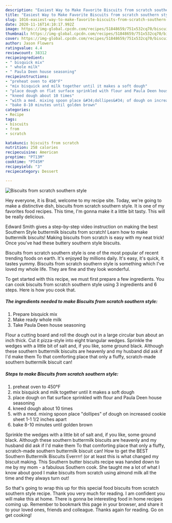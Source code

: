 ```yaml
---
description: "Easiest Way to Make Favorite Biscuits from scratch southern style"
title: "Easiest Way to Make Favorite Biscuits from scratch southern style"
slug: 1016-easiest-way-to-make-favorite-biscuits-from-scratch-southern-style
date: 2020-11-16T14:10:17.992Z
image: https://img-global.cpcdn.com/recipes/51848659/751x532cq70/biscuits-from-scratch-southern-style-recipe-main-photo.jpg
thumbnail: https://img-global.cpcdn.com/recipes/51848659/751x532cq70/biscuits-from-scratch-southern-style-recipe-main-photo.jpg
cover: https://img-global.cpcdn.com/recipes/51848659/751x532cq70/biscuits-from-scratch-southern-style-recipe-main-photo.jpg
author: Jason Flowers
ratingvalue: 4.4
reviewcount: 38312
recipeingredient:
- " bisquick mix"
- " whole milk"
- " Paula Deen house seasoning"
recipeinstructions:
- "preheat oven to 450°F"
- "mix bisquick and milk together until it makes a soft dough"
- "place dough on flat surface sprinkled with flour and Paula Deen house seasoning"
- "kneed dough about 10 times"
- "with a med. mixing spoon place &#34;dollipes&#34; of dough on increased cookie sheet 1-1 1/2 inches apart"
- "bake 8-10 minutes until golden brown"
categories:
- Recipe
tags:
- biscuits
- from
- scratch

katakunci: biscuits from scratch 
nutrition: 258 calories
recipecuisine: American
preptime: "PT13M"
cooktime: "PT45M"
recipeyield: "3"
recipecategory: Dessert

---
```



![Biscuits from scratch southern style](https://img-global.cpcdn.com/recipes/51848659/751x532cq70/biscuits-from-scratch-southern-style-recipe-main-photo.jpg)

Hey everyone, it is Brad, welcome to my recipe site. Today, we're going to make a distinctive dish, biscuits from scratch southern style. It is one of my favorites food recipes. This time, I'm gonna make it a little bit tasty. This will be really delicious.

Edward Smith gives a step-by-step video instruction on making the best Southern Style buttermilk biscuits from scratch! Learn how to make buttermilk biscuits! Making biscuits from scratch is easy with my neat trick! Once you&#39;ve had these buttery southern style biscuits.

Biscuits from scratch southern style is one of the most popular of recent trending foods on earth. It's enjoyed by millions daily. It's easy, it's quick, it tastes yummy. Biscuits from scratch southern style is something which I've loved my whole life. They are fine and they look wonderful.


To get started with this recipe, we must first prepare a few ingredients. You can cook biscuits from scratch southern style using 3 ingredients and 6 steps. Here is how you cook that.

<!--inarticleads1-->

##### The ingredients needed to make Biscuits from scratch southern style:

1. Prepare  bisquick mix
1. Make ready  whole milk
1. Take  Paula Deen house seasoning


Flour a cutting board and roll the dough out in a large circular bun about an inch thick. Cut it pizza-style into eight triangular wedges. Sprinkle the wedges with a little bit of salt and, if you like, some ground black. Although these southern buttermilk biscuits are heavenly and my husband did ask if I&#39;d make them To that comforting place that only a fluffy, scratch-made southern buttermilk biscuit can! 

<!--inarticleads2-->

##### Steps to make Biscuits from scratch southern style:

1. preheat oven to 450°F
1. mix bisquick and milk together until it makes a soft dough
1. place dough on flat surface sprinkled with flour and Paula Deen house seasoning
1. kneed dough about 10 times
1. with a med. mixing spoon place &#34;dollipes&#34; of dough on increased cookie sheet 1-1 1/2 inches apart
1. bake 8-10 minutes until golden brown


Sprinkle the wedges with a little bit of salt and, if you like, some ground black. Although these southern buttermilk biscuits are heavenly and my husband did ask if I&#39;d make them To that comforting place that only a fluffy, scratch-made southern buttermilk biscuit can! How to get the BEST Southern Buttermilk Biscuits Everrrr! (or at least this is what changed my biscuit making. This Southern butter biscuits recipe was handed down to me by my mom - a fabulous Southern cook. She taught me a lot of what I know about good I make biscuits from scratch using almond milk all the time and they always turn out! 

So that's going to wrap this up for this special food biscuits from scratch southern style recipe. Thank you very much for reading. I am confident you will make this at home. There is gonna be interesting food in home recipes coming up. Remember to bookmark this page in your browser, and share it to your loved ones, friends and colleague. Thanks again for reading. Go on get cooking!
